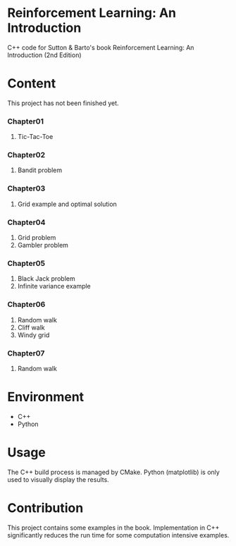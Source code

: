 # Reinforcement Learning: An Introduction
C++ code for Sutton & Barto's book Reinforcement Learning: An Introduction (2nd Edition)

# Content
This project has not been finished yet.
### Chapter01
1. Tic-Tac-Toe

### Chapter02
1. Bandit problem

### Chapter03
1. Grid example and optimal solution

### Chapter04
1. Grid problem
2. Gambler problem

### Chapter05
1. Black Jack problem
2. Infinite variance example

### Chapter06
1. Random walk
2. Cliff walk
3. Windy grid

### Chapter07
1. Random walk

# Environment
* C++
* Python

# Usage
The C++ build process is managed by CMake. Python (matplotlib) is only used to visually display the results.

# Contribution
This project contains some examples in the book. Implementation in C++ significantly reduces the run time for some computation intensive examples.